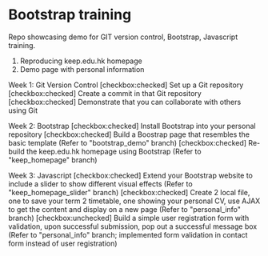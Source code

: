 # Bootstrap training

Repo showcasing demo for GIT version control, Bootstrap, Javascript training.
1. Reproducing keep.edu.hk homepage
2. Demo page with personal information

Week 1: Git Version Control
[checkbox:checked] Set up a Git repository
[checkbox:checked] Create a commit in that Git repository
[checkbox:checked] Demonstrate that you can collaborate with others using Git

Week 2: Bootstrap
[checkbox:checked] Install Bootstrap into your personal repository 
[checkbox:checked] Build a Boostrap page that resembles the basic template (Refer to "bootstrap_demo" branch)
[checkbox:checked] Re-build the keep.edu.hk homepage using Bootstrap (Refer to "keep_homepage" branch)

Week 3: Javascript
[checkbox:checked] Extend your Bootstrap website to include a slider to show different visual effects (Refer to "keep_homepage_slider" branch)
[checkbox:checked] Create 2 local file, one to save your term 2 timetable, one showing your personal CV, use AJAX to get the content and display on a new page (Refer to "personal_info" branch)
[checkbox:unchecked] Build a simple user registration form with validation, upon successful submission, pop out a successful message box (Refer to "personal_info" branch; implemented form validation in contact form instead of user registration)

